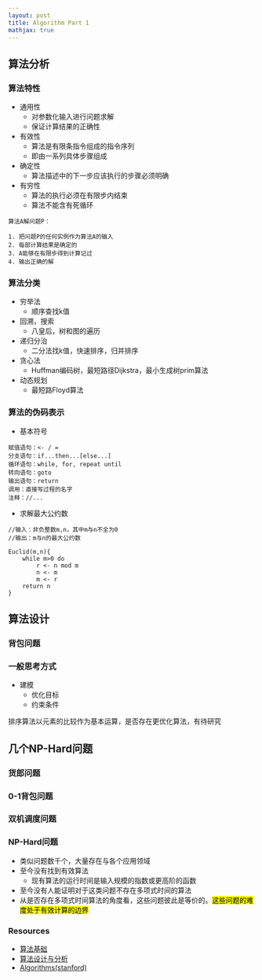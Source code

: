 ```yaml
---
layout: post
title: Algorithm Part 1
mathjax: true
---
```


## 算法分析

### 算法特性

- 通用性
	- 对参数化输入进行问题求解
	- 保证计算结果的正确性
- 有效性
	- 算法是有限条指令组成的指令序列
	- 即由一系列具体步骤组成  
- 确定性
	- 算法描述中的下一步应该执行的步骤必须明确
- 有穷性
	- 算法的执行必须在有限步内结束
	- 算法不能含有死循环 

```
算法A解问题P：

1. 把问题P的任何实例作为算法A的输入
2. 每部计算结果是确定的
3. A能够在有限步得到计算记过
4. 输出正确的解
```

### 算法分类

- 穷举法
	- 顺序查找k值
- 回溯，搜索
	- 八皇后，树和图的遍历
- 递归分治
	- 二分法找k值，快速排序，归并排序
- 贪心法
	- Huffman编码树，最短路径Dijkstra，最小生成树prim算法
- 动态规划
	- 最短路Floyd算法   

### 算法的伪码表示

- 基本符号

```
赋值语句：<- / = 
分支语句：if...then...[else...]
循环语句：while, for, repeat until
转向语句：goto
输出语句：return
调用：直接写过程的名字
注释：//...
```

- 求解最大公约数

```
//输入：非负整数m,n，其中m与n不全为0
//输出：m与n的最大公约数

Euclid(m,n){
	while m>0 do
		r <- n mod m
		n <- m
		m <- r
	return n
}
```

## 算法设计

### 背包问题


### 一般思考方式

- 建模
    - 优化目标
    - 约束条件



排序算法以元素的比较作为基本运算，是否存在更优化算法，有待研究


## 几个NP-Hard问题

### 货郎问题

### 0-1背包问题

### 双机调度问题


### NP-Hard问题

- 类似问题数千个，大量存在与各个应用领域
- 至今没有找到有效算法
    - 现有算法的运行时间是输入规模的指数或更高阶的函数
- 至今没有人能证明对于这类问题不存在多项式时间的算法
- 从是否存在多项式时间算法的角度看，这些问题彼此是等价的。<mark>这些问题的难度处于有效计算的边界</mark>



### Resources

- [算法基础](https://www.coursera.org/learn/suanfa-jichu)
- [算法设计与分析](https://www.coursera.org/learn/algorithms)
- [Algorithms(stanford)](https://www.coursera.org/specializations/algorithms)
